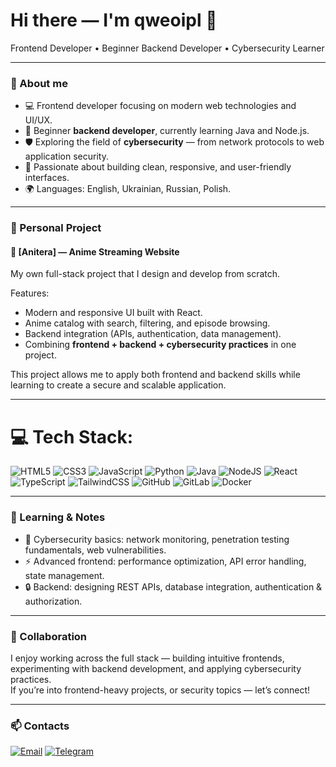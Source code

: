 <h1>Hi there — I'm qweoipl 👋</h1>
<p>
  Frontend Developer • Beginner Backend Developer • Cybersecurity Learner
</p>

---

### 🧭 About me
- 💻 Frontend developer focusing on modern web technologies and UI/UX.  
- 🌱 Beginner **backend developer**, currently learning Java and Node.js.  
- 🛡️ Exploring the field of **cybersecurity** — from network protocols to web application security.  
- 🎨 Passionate about building clean, responsive, and user-friendly interfaces.  
- 🌍 Languages: English, Ukrainian, Russian, Polish.

---

### 🚀 Personal Project
####  🦍 [Anitera] — Anime Streaming Website  
My own full-stack project that I design and develop from scratch.  

Features:  
- Modern and responsive UI built with React. 
- Anime catalog with search, filtering, and episode browsing.  
- Backend integration (APIs, authentication, data management).  
- Combining **frontend + backend + cybersecurity practices** in one project.  

This project allows me to apply both frontend and backend skills while learning to create a secure and scalable application.

---

# 💻 Tech Stack:
![HTML5](https://img.shields.io/badge/html5-%23E34F26.svg?style=for-the-badge&logo=html5&logoColor=white) ![CSS3](https://img.shields.io/badge/css3-%231572B6.svg?style=for-the-badge&logo=css3&logoColor=white) ![JavaScript](https://img.shields.io/badge/javascript-%23323330.svg?style=for-the-badge&logo=javascript&logoColor=%23F7DF1E) ![Python](https://img.shields.io/badge/python-3670A0?style=for-the-badge&logo=python&logoColor=ffdd54) ![Java](https://img.shields.io/badge/java-%23ED8B00.svg?style=for-the-badge&logo=openjdk&logoColor=white) ![NodeJS](https://img.shields.io/badge/node.js-6DA55F?style=for-the-badge&logo=node.js&logoColor=white) ![React](https://img.shields.io/badge/react-%2320232a.svg?style=for-the-badge&logo=react&logoColor=%2361DAFB) ![TypeScript](https://img.shields.io/badge/typescript-%23007ACC.svg?style=for-the-badge&logo=typescript&logoColor=white) ![TailwindCSS](https://img.shields.io/badge/tailwindcss-%2338B2AC.svg?style=for-the-badge&logo=tailwind-css&logoColor=white) ![GitHub](https://img.shields.io/badge/github-%23121011.svg?style=for-the-badge&logo=github&logoColor=white) ![GitLab](https://img.shields.io/badge/gitlab-%23181717.svg?style=for-the-badge&logo=gitlab&logoColor=white) ![Docker](https://img.shields.io/badge/docker-%230db7ed.svg?style=for-the-badge&logo=docker&logoColor=white)

---

### 🧪 Learning & Notes
- 📡 Cybersecurity basics: network monitoring, penetration testing fundamentals, web vulnerabilities.  
- ⚡ Advanced frontend: performance optimization, API error handling, state management.  
- 🔒 Backend: designing REST APIs, database integration, authentication & authorization.

---

### 🤝 Collaboration
I enjoy working across the full stack — building intuitive frontends, experimenting with backend development, and applying cybersecurity practices.  
If you’re into frontend-heavy projects, or security topics — let’s connect!  

---

### 📫 Contacts
[![Email](https://img.shields.io/badge/Email-D14836?style=for-the-badge&logo=gmail&logoColor=white)](mailto:illya.yand@gmail.com)
[![Telegram](https://img.shields.io/badge/Telegram-2CA5E0?style=for-the-badge&logo=telegram&logoColor=white)](https://t.me/qweoipl)


